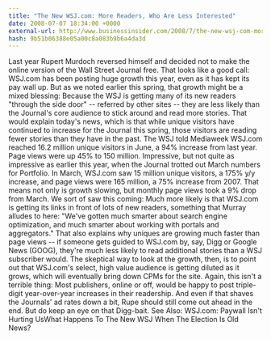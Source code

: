 ```yaml
---
title: "The New WSJ.com: More Readers, Who Are Less Interested"
date: 2008-07-07 18:34:00 +0000
external-url: http://www.businessinsider.com/2008/7/the-new-wsj-com-more-readers-who-are-less-interested
hash: 9b51b06388e05a00c8a083b9b6a4da3d
---
```


Last year Rupert Murdoch reversed himself and decided not to make the online version of the Wall Street Journal free. That looks like a good call: WSJ.com has been posting huge growth this year, even as it has kept its pay wall up.  But as we noted earlier this spring, that growth might be a mixed blessing: Because the WSJ is getting many of its new readers "through the side door" -- referred by other sites -- they are less likely than the Journal's core audience to stick around and read more stories.  That would explain today's news, which is that while unique visitors have continued to increase for the Journal this spring, those visitors are reading fewer stories than they have in the past.  The WSJ told Mediaweek WSJ.com reached 16.2 million unique visitors in June, a 94% increase from last year. Page views were up 45% to 150 million.  Impressive, but not quite as impressive as earlier this year, when the Journal trotted out March numbers for Portfolio. In March, WSJ.com saw 15 million unique visitors, a 175% y/y increase, and page views were 165 million, a 75% increase from 2007.  That means not only is growth slowing, but monthly page views took a 9% drop from March. We sort of saw this coming:  Much more likely is that WSJ.com is getting its links in front of lots of new readers, something that Murray alludes to here: "We've gotten much smarter about search engine optimization, and much smarter about working with portals and aggregators." That also explains why uniques are growing much faster than page views -- if someone gets guided to WSJ.com by, say, Digg or Google News (GOOG), they're much less likely to read additional stories than a WSJ subscriber would.  The skeptical way to look at the growth, then, is to point out that WSJ.com's select, high value audience is getting diluted as it grows, which will eventually bring down CPMs for the site.  Again, this isn't a terrible thing: Most publishers, online or off, would be happy to post triple-digit year-over-year increases in their readership. And even if that shaves the Journals' ad rates down a bit, Rupe should still come out ahead in the end. But do keep an eye on that Digg-bait.  See Also: WSJ.com: Paywall Isn't Hurting UsWhat Happens To The New WSJ When The Election Is Old News?
